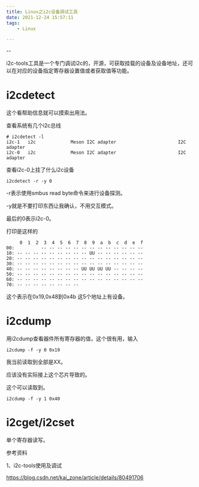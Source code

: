```yaml
---
title: Linux之i2c设备调试工具
date: 2021-12-24 15:57:11
tags:
	- Linux

---
```


--

i2c-tools工具是一个专门调试i2c的，开源，可获取挂载的设备及设备地址，还可以在对应的设备指定寄存器设置值或者获取值等功能。



# i2cdetect

这个看帮助信息就可以摸索出用法。

查看系统有几个i2c总线

```
# i2cdetect -l
i2c-1   i2c             Meson I2C adapter                       I2C adapter
i2c-0   i2c             Meson I2C adapter                       I2C adapter
```

查看i2c-0上挂了什么i2c设备

```
i2cdetect -r -y 0
```

-r表示使用smbus read byte命令来进行设备探测。

-y就是不要打印东西让我确认，不用交互模式。

最后的0表示i2c-0。

打印是这样的

```
     0  1  2  3  4  5  6  7  8  9  a  b  c  d  e  f
00:          -- -- -- -- -- -- -- -- -- -- -- -- -- 
10: -- -- -- -- -- -- -- -- -- UU -- -- -- -- -- -- 
20: -- -- -- -- -- -- -- -- -- -- -- -- -- -- -- -- 
30: -- -- -- -- -- -- -- -- -- -- -- -- -- -- -- -- 
40: -- -- -- -- -- -- -- -- UU UU UU UU -- -- -- -- 
50: -- -- -- -- -- -- -- -- -- -- -- -- -- -- -- -- 
60: -- -- -- -- -- -- -- -- -- -- -- -- -- -- -- -- 
70: -- -- -- -- -- -- -- --    
```

这个表示在0x19,0x48到0x4b 这5个地址上有设备。

# i2cdump

用i2cdump查看器件所有寄存器的值，这个很有用，输入

```
i2cdump -f -y 0 0x19
```

我当前读取到全部是XX。

应该没有实际接上这个芯片导致的。

这个可以读取到。

```
i2cdump -f -y 1 0x40
```

# i2cget/i2cset

单个寄存器读写。



参考资料

1、i2c-tools使用及调试

https://blog.csdn.net/kai_zone/article/details/80491706